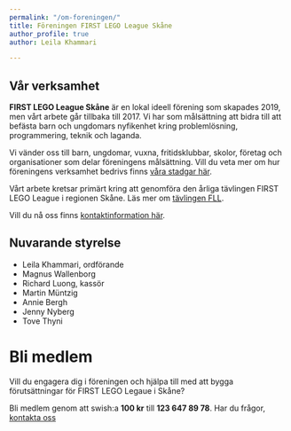 ```yaml
---
permalink: "/om-foreningen/"
title: Föreningen FIRST LEGO League Skåne
author_profile: true
author: Leila Khammari

---
```

## Vår verksamhet

**FIRST LEGO League Skåne** är en lokal ideell förening som skapades 2019, men vårt arbete går tillbaka till 2017. Vi har som målsättning att bidra till att befästa barn och ungdomars nyfikenhet kring problemlösning, programmering, teknik och laganda. 

Vi vänder oss till barn, ungdomar, vuxna, fritidsklubbar, skolor, företag och organisationer som delar föreningens målsättning. Vill du veta mer om hur föreningens verksamhet bedrivs finns [våra stadgar här](/uploads/2019-stadgar-for-foreningen-first-lego-league-skane.pdf).

Vårt arbete kretsar primärt kring att genomföra den årliga tävlingen FIRST LEGO League i regionen Skåne. Läs mer om [tävlingen FLL](/intresse/om-fll/).

Vill du nå oss finns [kontaktinformation här](/kontakt/).

## Nuvarande styrelse

* Leila Khammari, ordförande
* Magnus Wallenborg
* Richard Luong, kassör
* Martin Müntzig
* Annie Bergh
* Jenny Nyberg
* Tove Thyni

# Bli medlem

Vill du engagera dig i föreningen och hjälpa till med att bygga förutsättningar för FIRST LEGO Legaue i Skåne?

Bli medlem genom att swish:a **100 kr** till **123 647 89 78**. Har du frågor, [kontakta oss](/kontakt/)